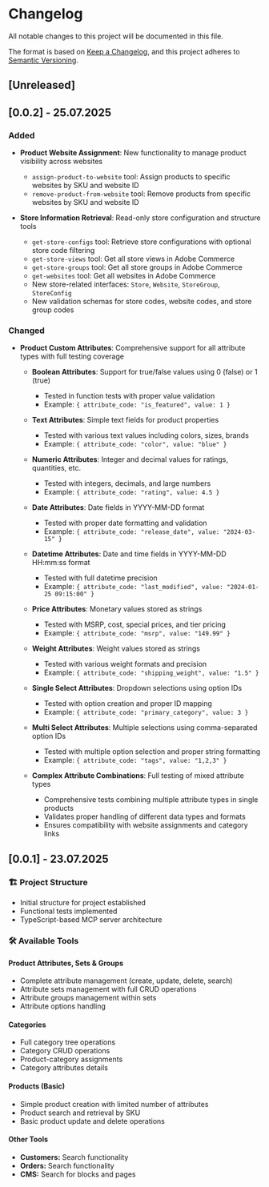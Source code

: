 # Changelog

All notable changes to this project will be documented in this file.

The format is based on [Keep a Changelog](https://keepachangelog.com/en/1.0.0/),
and this project adheres to [Semantic Versioning](https://semver.org/spec/v2.0.0.html).

## [Unreleased]

## [0.0.2] - 25.07.2025

### Added

- **Product Website Assignment**: New functionality to manage product visibility across websites

  - `assign-product-to-website` tool: Assign products to specific websites by SKU and website ID
  - `remove-product-from-website` tool: Remove products from specific websites by SKU and website ID

- **Store Information Retrieval**: Read-only store configuration and structure tools

  - `get-store-configs` tool: Retrieve store configurations with optional store code filtering
  - `get-store-views` tool: Get all store views in Adobe Commerce
  - `get-store-groups` tool: Get all store groups in Adobe Commerce
  - `get-websites` tool: Get all websites in Adobe Commerce
  - New store-related interfaces: `Store`, `Website`, `StoreGroup`, `StoreConfig`
  - New validation schemas for store codes, website codes, and store group codes

### Changed

- **Product Custom Attributes**: Comprehensive support for all attribute types with full testing coverage

  - **Boolean Attributes**: Support for true/false values using 0 (false) or 1 (true)

    - Tested in function tests with proper value validation
    - Example: `{ attribute_code: "is_featured", value: 1 }`

  - **Text Attributes**: Simple text fields for product properties

    - Tested with various text values including colors, sizes, brands
    - Example: `{ attribute_code: "color", value: "blue" }`

  - **Numeric Attributes**: Integer and decimal values for ratings, quantities, etc.

    - Tested with integers, decimals, and large numbers
    - Example: `{ attribute_code: "rating", value: 4.5 }`

  - **Date Attributes**: Date fields in YYYY-MM-DD format

    - Tested with proper date formatting and validation
    - Example: `{ attribute_code: "release_date", value: "2024-03-15" }`

  - **Datetime Attributes**: Date and time fields in YYYY-MM-DD HH:mm:ss format

    - Tested with full datetime precision
    - Example: `{ attribute_code: "last_modified", value: "2024-01-25 09:15:00" }`

  - **Price Attributes**: Monetary values stored as strings

    - Tested with MSRP, cost, special prices, and tier pricing
    - Example: `{ attribute_code: "msrp", value: "149.99" }`

  - **Weight Attributes**: Weight values stored as strings

    - Tested with various weight formats and precision
    - Example: `{ attribute_code: "shipping_weight", value: "1.5" }`

  - **Single Select Attributes**: Dropdown selections using option IDs

    - Tested with option creation and proper ID mapping
    - Example: `{ attribute_code: "primary_category", value: 3 }`

  - **Multi Select Attributes**: Multiple selections using comma-separated option IDs

    - Tested with multiple option selection and proper string formatting
    - Example: `{ attribute_code: "tags", value: "1,2,3" }`

  - **Complex Attribute Combinations**: Full testing of mixed attribute types
    - Comprehensive tests combining multiple attribute types in single products
    - Validates proper handling of different data types and formats
    - Ensures compatibility with website assignments and category links

## [0.0.1] - 23.07.2025

### 🏗️ Project Structure

- Initial structure for project established
- Functional tests implemented
- TypeScript-based MCP server architecture

### 🛠️ Available Tools

#### Product Attributes, Sets & Groups

- Complete attribute management (create, update, delete, search)
- Attribute sets management with full CRUD operations
- Attribute groups management within sets
- Attribute options handling

#### Categories

- Full category tree operations
- Category CRUD operations
- Product-category assignments
- Category attributes details

#### Products (Basic)

- Simple product creation with limited number of attributes
- Product search and retrieval by SKU
- Basic product update and delete operations

#### Other Tools

- **Customers:** Search functionality
- **Orders:** Search functionality
- **CMS:** Search for blocks and pages
